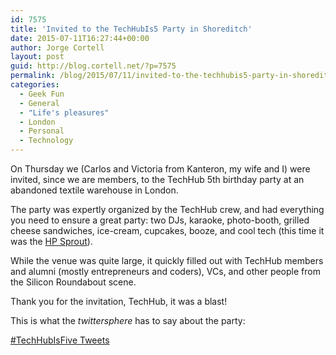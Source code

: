 ```yaml
---
id: 7575
title: 'Invited to the TechHubIs5 Party in Shoreditch'
date: 2015-07-11T16:27:44+00:00
author: Jorge Cortell
layout: post
guid: http://blog.cortell.net/?p=7575
permalink: /blog/2015/07/11/invited-to-the-techhubis5-party-in-shoreditch/
categories:
  - Geek Fun
  - General
  - "Life's pleasures"
  - London
  - Personal
  - Technology
---
```

On Thursday we (Carlos and Victoria from Kanteron, my wife and I) were invited, since we are members, to the TechHub 5th birthday party at an abandoned textile warehouse in London.

The party was expertly organized by the TechHub crew, and had everything you need to ensure a great party: two DJs, karaoke, photo-booth, grilled cheese sandwiches, ice-cream, cupcakes, booze, and cool tech (this time it was the <a href="https://sprout.hp.com/uk/en/" target="_blank">HP Sprout</a>).

While the venue was quite large, it quickly filled out with TechHub members and alumni (mostly entrepreneurs and coders), VCs, and other people from the Silicon Roundabout scene.

Thank you for the invitation, TechHub, it was a blast!

This is what the _twittersphere_ has to say about the party:

<a class="twitter-timeline" href="https://twitter.com/hashtag/TechHubIsFive" data-widget-id="619962506291843072">#TechHubIsFive Tweets</a>
